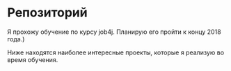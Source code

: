 # Репозиторий
Я прохожу обучение по курсу job4j. Планирую его пройти к концу 2018 года.)

Ниже находятся наиболее интересные проекты, которые я реализую во время обучения.

